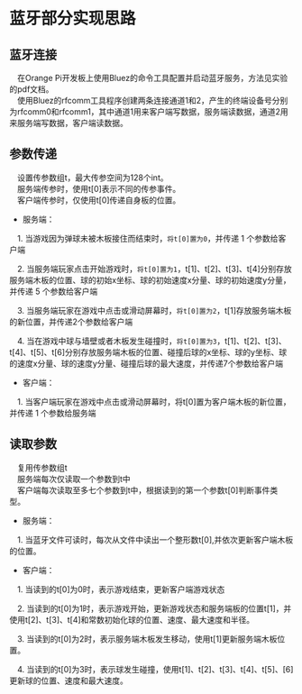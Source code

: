 # 蓝牙部分实现思路

## 蓝牙连接
&emsp;在Orange Pi开发板上使用Bluez的命令工具配置并启动蓝牙服务，方法见实验的pdf文档。<br>
&emsp;使用Bluez的rfcomm工具程序创建两条连接通道1和2，产生的终端设备号分别为rfcomm0和rfcomm1，其中通道1用来客户端写数据，服务端读数据，通道2用来服务端写数据，客户端读数据。<br>

## 参数传递

&emsp;设置传参数组t，最大传参空间为128个int。<br>
&emsp;服务端传参时，使用t[0]表示不同的传参事件。<br>
&emsp;客户端传参时，仅使用t[0]传递自身板的位置。<br>

- 服务端：

&emsp;1. 当游戏因为弹球未被木板接住而结束时，`将t[0]置为0`，并传递 1 个参数给客户端<br>

&emsp;2. 当服务端玩家点击开始游戏时，`将t[0]置为1`，t[1]、t[2]、t[3]、t[4]分别存放服务端木板的位置、球的初始x坐标、球的初始速度x分量、球的初始速度y分量，并传递 5 个参数给客户端<br>

&emsp;3. 当服务端玩家在游戏中点击或滑动屏幕时，`将t[0]置为2`，t[1]存放服务端木板的新位置，并传递2个参数给客户端<br>

&emsp;4. 当在游戏中球与墙壁或者木板发生碰撞时，`将t[0]置为3`，t[1]、t[2]、t[3]、t[4]、t[5]、t[6]分别存放服务端木板的位置、碰撞后球的x坐标、球的y坐标、球的速度x分量、球的速度y分量、碰撞后球的最大速度，并传递7个参数给客户端<br>

- 客户端：

&emsp;1. 当客户端玩家在游戏中点击或滑动屏幕时，将t[0]置为客户端木板的新位置，并传递 1 个参数给服务端<br>

## 读取参数

&emsp;复用传参数组t<br>
&emsp;服务端每次仅读取一个参数到t中<br>
&emsp;客户端每次读取至多七个参数到t中，根据读到的第一个参数t[0]判断事件类型。<br>

- 服务端：

&emsp;1. 当蓝牙文件可读时，每次从文件中读出一个整形数t[0],并依次更新客户端木板的位置。<br>

- 客户端：

&emsp;1. 当读到的t[0]为0时，表示游戏结束，更新客户端游戏状态<br>

&emsp;2. 当读到的t[0]为1时，表示游戏开始，更新游戏状态和服务端板的位置t[1]，并使用t[2]、t[3]、t[4]和常数初始化球的位置、速度、最大速度和半径。<br>

&emsp;3. 当读到的t[0]为2时，表示服务端木板发生移动，使用t[1]更新服务端木板位置。<br>

&emsp;4. 当读到的t[0]为3时，表示球发生碰撞，使用t[1]、t[2]、t[3]、t[4]、t[5]、[6]更新球的位置、速度和最大速度。<br>
